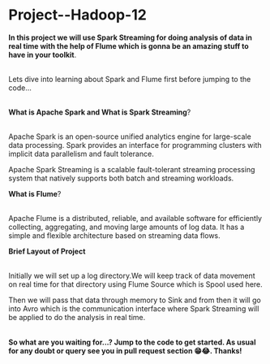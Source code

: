 # Project--Hadoop-12


<table>
 
  **In this project we will use Spark Streaming for doing analysis of data in real time with the help of Flume which is gonna be an amazing stuff to have in your toolkit**.<br></br>


 Lets dive into learning about Spark and Flume first before jumping to the code...<br></br>

 **What is Apache Spark and What is Spark Streaming**?<br></br>

 Apache Spark is an open-source unified analytics engine for large-scale data processing. Spark provides an interface for programming clusters with implicit data parallelism and fault tolerance.

Apache Spark Streaming is a scalable fault-tolerant streaming processing system that natively supports both batch and streaming workloads.

**What is Flume**?<br></br>

Apache Flume is a distributed, reliable, and available software for efficiently collecting, aggregating, and moving large amounts of log data. It has a simple and flexible architecture based on streaming data flows.


**Brief Layout of Project**<br></br>

Initially we will set up a log directory.We will keep track of data movement on real time for that directory using Flume Source which is Spool used here.

Then we will pass that data through memory to Sink and from then it will go into Avro which is the communication interface where Spark Streaming will be applied to do the 
analysis in real time.


</table>

**So what are you waiting for...? Jump to the code to get started. As usual for any doubt or query see you in pull request section 😁😂. Thanks!**
